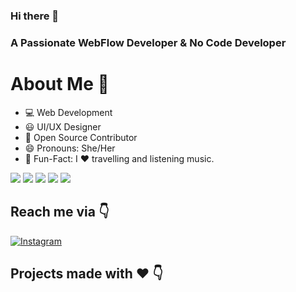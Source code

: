 ### Hi there 👋

### A Passionate WebFlow Developer & No Code Developer


# About Me 👩

- 💻 Web Development
- 😃 UI/UX Designer
- 📝 Open Source Contributor
- 😄 Pronouns: She/Her
- 🎉 Fun-Fact: I ❤️ travelling and listening music.
<p>
  <img src="https://img.shields.io/badge/kotlin-%23F5792A.svg?&style=for-the-badge&logo=kotlin&logoColor=blue"/>
<img src="https://img.shields.io/badge/html5%20-%23E34F26.svg?&style=for-the-badge&logo=html5&logoColor=white"/>
<img src="https://img.shields.io/badge/css3%20-%231572B6.svg?&style=for-the-badge&logo=css3&logoColor=white"/>
  <img src="https://img.shields.io/badge/php-%23777BB4.svg?&style=for-the-badge&logo=php&logoColor=white"/>
  <img src="https://img.shields.io/badge/adobe%20xd%20-%23E4405F.svg?&style=for-the-badge&logo=adobe%20xd&logoColor=black"/>

</p>

## Reach me via 👇
<p>
 
<a href="https://www.instagram.com/preetidhara/" rel="nofollow"><img src="https://camo.githubusercontent.com/ab5611598549a5126a97e5385bbd140c4fdba496/68747470733a2f2f696d672e736869656c64732e696f2f62616467652f496e7374616772616d2d677261792e7376673f7374796c653d666f722d7468652d6261646765266c6f676f3d696e7374616772616d" alt="Instagram" data-canonical-src="https://img.shields.io/badge/Instagram-gray.svg?style=for-the-badge&amp;logo=instagram" style="max-width:100%;"></a>
</p>

## Projects made with ❤️ 👇
